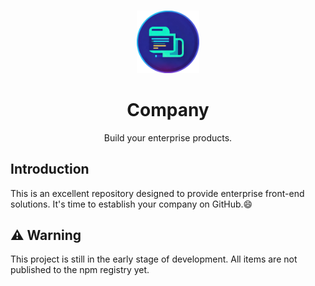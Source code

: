 <br>

<p align="center">
<img src="https://raw.githubusercontent.com/ThinkMars/company/refs/heads/main/playground/public/company.png" style="width:100px;" />
</p>

<h1 align="center">Company</h1>

<p align="center">
Build your enterprise products.
</p>

## Introduction

This is an excellent repository designed to provide enterprise front-end solutions. It's time to establish your company on GitHub.😄

## ⚠️ Warning

This project is still in the early stage of development. All items are not published to the npm registry yet.
